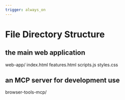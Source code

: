 ```yaml
---
trigger: always_on
---
```


# File Directory Structure

## the main web application
web-app/
  index.html
  features.html
  scripts.js
  styles.css

## an MCP server for development use
browser-tools-mcp/